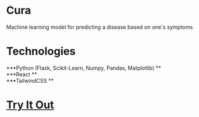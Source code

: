 # Cura
Machine learning model for predicting a disease based on one's symptoms

# Technologies
**•Python (Flask, Scikit-Learn, Numpy, Pandas, Matplotlib) **<br/>
**•React **<br/>
**•TailwindCSS **<br/>

# [Try It Out](https://mycura.netlify.app)
